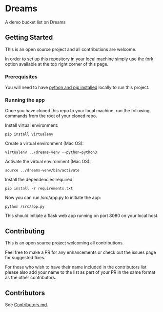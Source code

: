 # Dreams

A demo bucket list on Dreams

## Getting Started

This is an open source project and all contributions are welcome.

In order to set up this repository in your local machine simply use the fork option available at the top right corner of this page.

### Prerequisites

You will need to have [python and pip installed](https://www.python.org/downloads/) locally to run this project.

### Running the app

Once you have cloned this repo to your local machine, run the following commands from the root of your cloned repo.

Install virtual environment:
```
pip install virtualenv
```

Create a virtual environment (Mac OS):
```
virtualenv ../dreams-venv --python=python3
```

Activate the virtual environment (Mac OS):
```
source ../dreams-venv/bin/activate
```

Install the dependencies required:

```
pip install -r requirements.txt
```

Now you can run /src/app.py to initiate the app:

```
python /src/app.py
```

This should initiate a flask web app running on port 8080 on your local host.


## Contributing

This is an open source project welcoming all contributions.

Feel free to make a PR for any enhancements or check out the issues page for suggested fixes.

For those who wish to have their name included in the contributors list please also add your name to the list as part of your PR in the same format as the other contributors.

## Contributors

See [Contributors.md](./Contributors.md).
